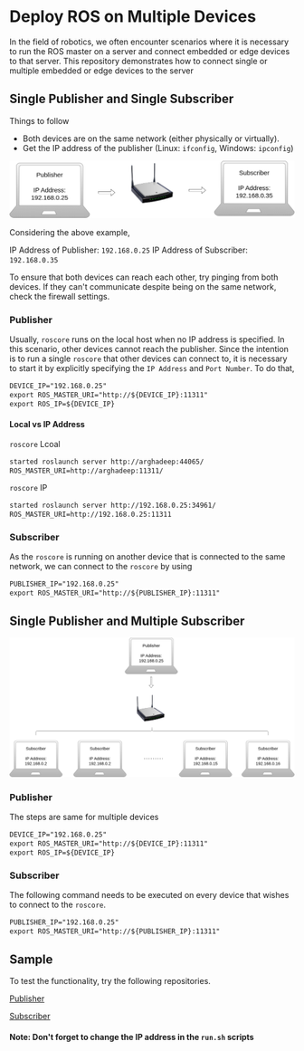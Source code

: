 # Deploy ROS on Multiple Devices
In the field of robotics, we often encounter scenarios where it is necessary to run the ROS master on a server and connect embedded or edge devices to that server. This repository demonstrates how to connect single or multiple embedded or edge devices to the server

## Single Publisher and Single Subscriber
Things to follow
- Both devices are on the same network (either physically or virtually).
- Get the IP address of the publisher (Linux: `ifconfig`, Windows: `ipconfig`)

<p align="center">
  <img src="https://github.com/arghadeep25/ROS_Multiple_Devices/blob/master/resources/ros_two_device.png" width="700">
</p>

Considering the above example, 

IP Address of Publisher: `192.168.0.25`
IP Address of Subscriber: `192.168.0.35`

To ensure that both devices can reach each other, try pinging from both devices. If they can't communicate despite being on the same network, check the firewall settings.

### Publisher
Usually, `roscore` runs on the local host when no IP address is specified. In this scenario, other devices cannot reach the publisher. Since the intention is to run a single `roscore` that other devices can connect to, it is necessary to start it by explicitly specifying the `IP Address` and `Port Number`. To do that,

```
DEVICE_IP="192.168.0.25"
export ROS_MASTER_URI="http://${DEVICE_IP}:11311"
export ROS_IP=${DEVICE_IP}
```

#### Local vs IP Address
`roscore` Lcoal
```
started roslaunch server http://arghadeep:44065/
ROS_MASTER_URI=http://arghadeep:11311/
```


`roscore` IP
```
started roslaunch server http://192.168.0.25:34961/
ROS_MASTER_URI=http://192.168.0.25:11311
```


### Subscriber
As the `roscore` is running on another device that is connected to the same network, we can connect to the `roscore` by using

```
PUBLISHER_IP="192.168.0.25"
export ROS_MASTER_URI="http://${PUBLISHER_IP}:11311"
```

## Single Publisher and Multiple Subscriber


<p align="center">
  <img src="https://github.com/arghadeep25/ROS_Multiple_Devices/blob/master/resources/ros_multiple_device.png" width="700">
</p>

### Publisher
The steps are same for multiple devices

```
DEVICE_IP="192.168.0.25"
export ROS_MASTER_URI="http://${DEVICE_IP}:11311"
export ROS_IP=${DEVICE_IP}
```

### Subscriber

The following command needs to be executed on every device that wishes to connect to the `roscore`.

```
PUBLISHER_IP="192.168.0.25"
export ROS_MASTER_URI="http://${PUBLISHER_IP}:11311"
```

## Sample

To test the functionality, try the following repositories.

[Publisher](https://github.com/arghadeep25/ROS-Bare-Bones/tree/rviz_docker)

[Subscriber]()

#### Note: Don't forget to change the IP address in the `run.sh` scripts